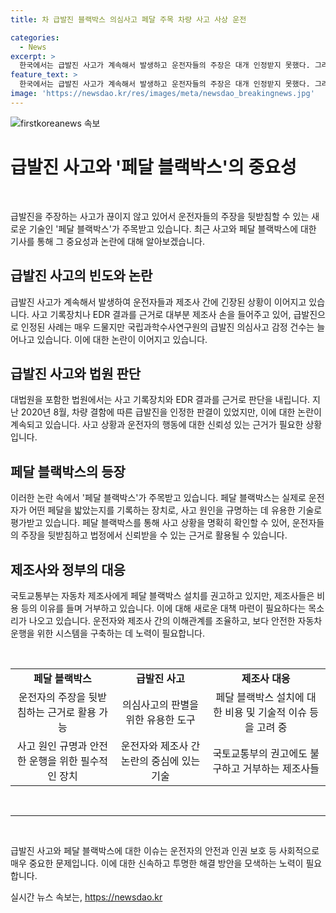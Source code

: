 ```yaml
---
title: 차 급발진 블랙박스 의심사고 페달 주목 차량 사고 사상 운전

categories:
  - News
excerpt: >
  한국에서는 급발진 사고가 계속해서 발생하고 운전자들의 주장은 대개 인정받지 못했다. 그러나 최근에는 페달 블랙박스가 주목받고 있어 운전자들의 페달 조작 내용을 기록해 사고 원인을 규명하는 데 도움을 주고 있다. 따라서 페달 블랙박스 설치 수요가 늘어나고 있으며, 국토교통부는 이를 권고하고 있으나 제조사들의 거부로 인해 논란이 계속되고 있다. 이에 새로운 대책이 필요해 보인다.
feature_text: >
  한국에서는 급발진 사고가 계속해서 발생하고 운전자들의 주장은 대개 인정받지 못했다. 그러나 최근에는 페달 블랙박스가 주목받고 있어 운전자들의 페달 조작 내용을 기록해 사고 원인을 규명하는 데 도움을 주고 있다. 따라서 페달 블랙박스 설치 수요가 늘어나고 있으며, 국토교통부는 이를 권고하고 있으나 제조사들의 거부로 인해 논란이 계속되고 있다. 이에 새로운 대책이 필요해 보인다.
image: 'https://newsdao.kr/res/images/meta/newsdao_breakingnews.jpg'
---
```


<p><img src="https://newsdao.kr/res/images/meta/newsdao_breakingnews.jpg" alt="firstkoreanews 속보" /></p>

<h1 data-ke-size="size26">급발진 사고와 '페달 블랙박스'의 중요성</h1>

<p data-ke-size="size16">&nbsp;</p>

<p data-ke-size="size16">급발진을 주장하는 사고가 끊이지 않고 있어서 운전자들의 주장을 뒷받침할 수 있는 새로운 기술인 '페달 블랙박스'가 주목받고 있습니다. 최근 사고와 페달 블랙박스에 대한 기사를 통해 그 중요성과 논란에 대해 알아보겠습니다.</p>

<h2 data-ke-size="size24">급발진 사고의 빈도와 논란</h2>

<p data-ke-size="size16">급발진 사고가 계속해서 발생하여 운전자들과 제조사 간에 긴장된 상황이 이어지고 있습니다. 사고 기록장치나 EDR 결과를 근거로 대부분 제조사 손을 들어주고 있어, 급발진으로 인정된 사례는 매우 드물지만 국립과학수사연구원의 급발진 의심사고 감정 건수는 늘어나고 있습니다. 이에 대한 논란이 이어지고 있습니다.</p>

<h2 data-ke-size="size24">급발진 사고와 법원 판단</h2>

<p data-ke-size="size16">대법원을 포함한 법원에서는 사고 기록장치와 EDR 결과를 근거로 판단을 내립니다. 지난 2020년 8월, 차량 결함에 따른 급발진을 인정한 판결이 있었지만, 이에 대한 논란이 계속되고 있습니다. 사고 상황과 운전자의 행동에 대한 신뢰성 있는 근거가 필요한 상황입니다.</p>

<h2 data-ke-size="size24">페달 블랙박스의 등장</h2>

<p data-ke-size="size16">이러한 논란 속에서 '페달 블랙박스'가 주목받고 있습니다. 페달 블랙박스는 실제로 운전자가 어떤 페달을 밟았는지를 기록하는 장치로, 사고 원인을 규명하는 데 유용한 기술로 평가받고 있습니다. 페달 블랙박스를 통해 사고 상황을 명확히 확인할 수 있어, 운전자들의 주장을 뒷받침하고 법정에서 신뢰받을 수 있는 근거로 활용될 수 있습니다.</p>

<h2 data-ke-size="size24">제조사와 정부의 대응</h2>

<p data-ke-size="size16">국토교통부는 자동차 제조사에게 페달 블랙박스 설치를 권고하고 있지만, 제조사들은 비용 등의 이유를 들며 거부하고 있습니다. 이에 대해 새로운 대책 마련이 필요하다는 목소리가 나오고 있습니다. 운전자와 제조사 간의 이해관계를 조율하고, 보다 안전한 자동차 운행을 위한 시스템을 구축하는 데 노력이 필요합니다.</p>

<p data-ke-size="size16">&nbsp;</p>

<table>
<tbody>
<tr>
<td style="text-align: center; height: 17px;"><b>페달 블랙박스</b></td>
<td style="text-align: center; height: 17px;"><b>급발진 사고</b></td>
<td style="text-align: center; height: 17px;"><b>제조사 대응</b></td>
</tr>
<tr>
<td style="text-align: center; height: 17px;">운전자의 주장을 뒷받침하는 근거로 활용 가능</td>
<td style="text-align: center; height: 17px;">의심사고의 판별을 위한 유용한 도구</td>
<td style="text-align: center; height: 17px;">페달 블랙박스 설치에 대한 비용 및 기술적 이슈 등을 고려 중</td>
</tr>
<tr>
<td style="text-align: center; height: 17px;">사고 원인 규명과 안전한 운행을 위한 필수적인 장치</td>
<td style="text-align: center; height: 17px;">운전자와 제조사 간 논란의 중심에 있는 기술</td>
<td style="text-align: center; height: 17px;">국토교통부의 권고에도 불구하고 거부하는 제조사들</td>
</tr>
</tbody>
</table>

<p data-ke-size="size16">&nbsp;</p>

<hr>

<p data-ke-size="size16">&nbsp;</p>

<p data-ke-size="size16">급발진 사고와 페달 블랙박스에 대한 이슈는 운전자의 안전과 인권 보호 등 사회적으로 매우 중요한 문제입니다. 이에 대한 신속하고 투명한 해결 방안을 모색하는 노력이 필요합니다.</p>
실시간 뉴스 속보는, <a href="https://newsdao.kr" rel="dofollow">https://newsdao.kr</a>


